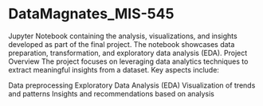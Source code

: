 # DataMagnates_MIS-545

Jupyter Notebook containing the analysis, visualizations, and insights developed as part of the final project. The notebook showcases data preparation, transformation, and exploratory data analysis (EDA).
Project Overview
The project focuses on leveraging data analytics techniques to extract meaningful insights from a dataset. Key aspects include:

Data preprocessing
Exploratory Data Analysis (EDA)
Visualization of trends and patterns
Insights and recommendations based on analysis
